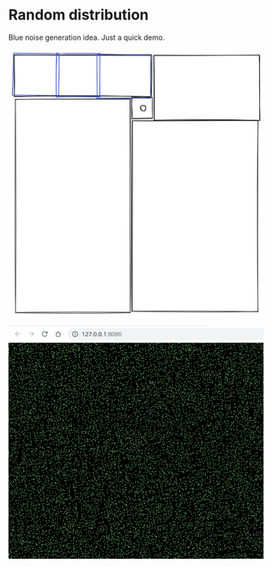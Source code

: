# Random distribution

Blue noise generation idea. Just a quick demo.

![noise_idea.png](noise_idea.png)

![](2021-10-15-12-06-43.png)
